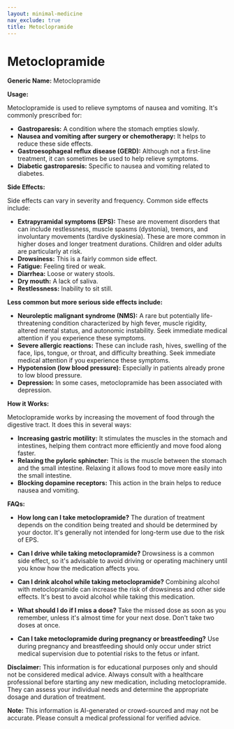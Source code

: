 ```yaml
---
layout: minimal-medicine
nav_exclude: true
title: Metoclopramide
---
```


# Metoclopramide

**Generic Name:** Metoclopramide

**Usage:**

Metoclopramide is used to relieve symptoms of nausea and vomiting.  It's commonly prescribed for:

* **Gastroparesis:** A condition where the stomach empties slowly.
* **Nausea and vomiting after surgery or chemotherapy:**  It helps to reduce these side effects.
* **Gastroesophageal reflux disease (GERD):** Although not a first-line treatment, it can sometimes be used to help relieve symptoms.
* **Diabetic gastroparesis:**  Specific to nausea and vomiting related to diabetes.


**Side Effects:**

Side effects can vary in severity and frequency. Common side effects include:

* **Extrapyramidal symptoms (EPS):** These are movement disorders that can include restlessness, muscle spasms (dystonia), tremors, and involuntary movements (tardive dyskinesia).  These are more common in higher doses and longer treatment durations.  Children and older adults are particularly at risk.
* **Drowsiness:**  This is a fairly common side effect.
* **Fatigue:** Feeling tired or weak.
* **Diarrhea:** Loose or watery stools.
* **Dry mouth:**  A lack of saliva.
* **Restlessness:**  Inability to sit still.


**Less common but more serious side effects include:**

* **Neuroleptic malignant syndrome (NMS):** A rare but potentially life-threatening condition characterized by high fever, muscle rigidity, altered mental status, and autonomic instability.  Seek immediate medical attention if you experience these symptoms.
* **Severe allergic reactions:**  These can include rash, hives, swelling of the face, lips, tongue, or throat, and difficulty breathing.  Seek immediate medical attention if you experience these symptoms.
* **Hypotension (low blood pressure):** Especially in patients already prone to low blood pressure.
* **Depression:**  In some cases, metoclopramide has been associated with depression.


**How it Works:**

Metoclopramide works by increasing the movement of food through the digestive tract. It does this in several ways:

* **Increasing gastric motility:**  It stimulates the muscles in the stomach and intestines, helping them contract more efficiently and move food along faster.
* **Relaxing the pyloric sphincter:** This is the muscle between the stomach and the small intestine.  Relaxing it allows food to move more easily into the small intestine.
* **Blocking dopamine receptors:**  This action in the brain helps to reduce nausea and vomiting.


**FAQs:**

* **How long can I take metoclopramide?**  The duration of treatment depends on the condition being treated and should be determined by your doctor.  It's generally not intended for long-term use due to the risk of EPS.

* **Can I drive while taking metoclopramide?**  Drowsiness is a common side effect, so it's advisable to avoid driving or operating machinery until you know how the medication affects you.

* **Can I drink alcohol while taking metoclopramide?**  Combining alcohol with metoclopramide can increase the risk of drowsiness and other side effects.  It's best to avoid alcohol while taking this medication.

* **What should I do if I miss a dose?**  Take the missed dose as soon as you remember, unless it's almost time for your next dose.  Don't take two doses at once.

* **Can I take metoclopramide during pregnancy or breastfeeding?**  Use during pregnancy and breastfeeding should only occur under strict medical supervision due to potential risks to the fetus or infant.


**Disclaimer:** This information is for educational purposes only and should not be considered medical advice.  Always consult with a healthcare professional before starting any new medication, including metoclopramide.  They can assess your individual needs and determine the appropriate dosage and duration of treatment.


**Note:** This information is AI-generated or crowd-sourced and may not be accurate. Please consult a medical professional for verified advice.